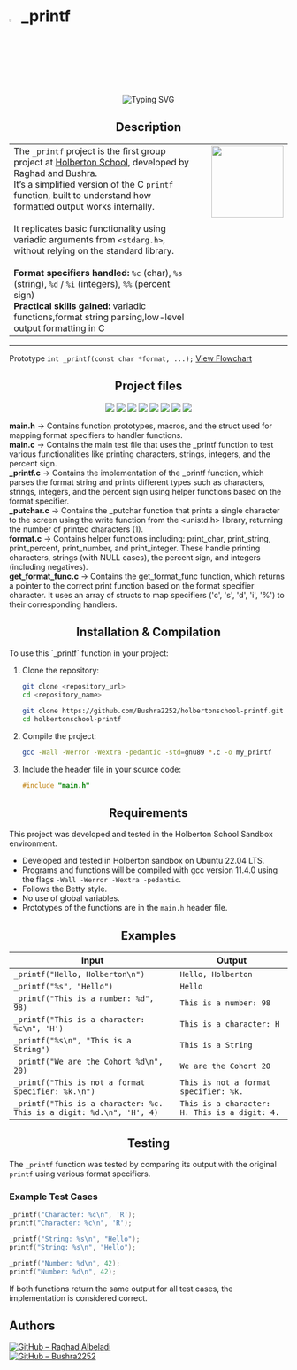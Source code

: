 # <a> <img src="https://upload.wikimedia.org/wikipedia/commons/thumb/1/18/C_Programming_Language.svg/1200px-C_Programming_Language.svg.png" width=3% heigth=3% ></img></a> _printf 
<p align="center">
  <img src="https://readme-typing-svg.herokuapp.com?center=true&size=28&duration=3000&pause=1000&color=36BCF7&width=435&lines=Welcome+to+_printf+Project!;Custom+C+Printf+Function;" alt="Typing SVG" />
</p>
   
<h2 align="center">Description</h2>
<table>
  <tr>
    <td style="text-align:left;">
      The <code>_printf</code> project is the first group project at <a href="https://www.holbertonschool.com/">Holberton School</a>, developed by Raghad and Bushra.<br>
      It’s a simplified version of the C <code>printf</code> function, built to understand how formatted output works internally.<br><br> 
      It replicates basic functionality using variadic arguments from <code>&lt;stdarg.h&gt;</code>, without relying on the standard library.<br><br>
      <strong>Format specifiers handled:</strong> <code>%c</code> (char), <code>%s</code> (string), <code>%d</code> / <code>%i</code> (integers), <code>%%</code> (percent sign)<br>
      <strong>Practical skills gained:</strong> variadic functions,format string parsing,low-level output formatting in C
    </td>
    <td style="width:150px; text-align:right; vertical-align:top;">
      <img src="https://github.com/user-attachments/assets/5f8d33ce-fed8-438a-935c-a9916afef26e" width="130">
    </td>
  </tr>
</table>

---

 Prototype     `int _printf(const char *format, ...);`                          [View Flowchart](https://github.com/Bushra2252/holbertonschool-printf/blob/3167a6d5069cd8df140589074a2f6ca67b2a804d/photo_2025-06-06_17-56-19.jpg)


<h2 align="center">Project files</h2>


<p align="center">
  <a href="#"><img src="https://img.shields.io/badge/_printf.c-blue?style=flat-square" /></a>
  <a href="#"><img src="https://img.shields.io/badge/_putchar.c-green?style=flat-square" /></a>
  <a href="#"><img src="https://img.shields.io/badge/format.c-purple?style=flat-square" /></a>
  <a href="#"><img src="https://img.shields.io/badge/get_format_func.c-orange?style=flat-square" /></a>
  <a href="#"><img src="https://img.shields.io/badge/main.h-red?style=flat-square" /></a>
  <a href="#"><img src="https://img.shields.io/badge/README.md-brightgreen?style=flat-square" /></a>
  <a href="#"><img src="https://img.shields.io/badge/man_3_printf-gray?style=flat-square" /></a>
  <a href="#"><img src="https://img.shields.io/badge/test/main.c-yellow?style=flat-square" /></a>
</p>


**main.h**             → Contains function prototypes, macros, and the struct used for mapping format specifiers to handler functions.  
**main.c**             → Contains the main test file that uses the _printf function to test various functionalities like printing characters, strings, integers, and the percent sign.  
**_printf.c**          → Contains the implementation of the _printf function, which parses the format string and prints different types such as characters, strings, integers, and the percent sign using helper functions based on the format specifier.  
**_putchar.c**         → Contains the _putchar function that prints a single character to the screen using the write function from the <unistd.h> library, returning the number of printed characters (1).  
**format.c**           → Contains helper functions including: print_char, print_string, print_percent, print_number, and print_integer. These handle printing characters, strings (with NULL cases), the percent sign, and integers (including negatives).  
**get_format_func.c**  → Contains the get_format_func function, which returns a pointer to the correct print function based on the format specifier character. It uses an array of structs to map specifiers ('c', 's', 'd', 'i', '%') to their corresponding handlers.


<h2 align="center">Installation & Compilation</h2>
To use this `_printf` function in your project:

1. Clone the repository:
   ```bash
   git clone <repository_url>
   cd <repository_name>
   
   git clone https://github.com/Bushra2252/holbertonschool-printf.git
   cd holbertonschool-printf
   ```
2. Compile the project:
   ```bash
   gcc -Wall -Werror -Wextra -pedantic -std=gnu89 *.c -o my_printf
   ```
3. Include the header file in your source code:
   ```c
   #include "main.h"
   ```

<h2 align="center">Requirements</h2> 

This project was developed and tested in the Holberton School Sandbox environment.

- Developed and tested in Holberton sandbox on Ubuntu 22.04 LTS.
- Programs and functions will be compiled with  gcc version 11.4.0 using the flags `-Wall -Werror -Wextra -pedantic`.
- Follows the Betty style.
- No use of global variables.
- Prototypes of the functions are in the `main.h` header file.

<h2 align="center">Examples</h2>

<table>
  <thead>
    <tr>
      <th>Input</th>
      <th>Output</th>
    </tr>
  </thead>
  <tbody>
    <tr>
      <td><code>_printf("Hello, Holberton\n")</code></td>
      <td><code>Hello, Holberton</code></td>
    </tr>
    <tr>
      <td><code>_printf("%s", "Hello")</code></td>
      <td><code>Hello</code></td>
    </tr>
    <tr>
      <td><code>_printf("This is a number: %d", 98)</code></td>
      <td><code>This is a number: 98</code></td>
    </tr>
    <tr>
      <td><code>_printf("This is a character: %c\n", 'H')</code></td>
      <td><code>This is a character: H</code></td>
    </tr>
    <tr>
      <td><code>_printf("%s\n", "This is a String")</code></td>
      <td><code>This is a String</code></td>
    </tr>
    <tr>
      <td><code>_printf("We are the Cohort %d\n", 20)</code></td>
      <td><code>We are the Cohort 20</code></td>
    </tr>
    <tr>
      <td><code>_printf("This is not a format specifier: %k.\n")</code></td>
      <td><code>This is not a format specifier: %k.</code></td>
    </tr>
    <tr>
      <td><code>_printf("This is a character: %c. This is a digit: %d.\n", 'H', 4)</code></td>
      <td><code>This is a character: H. This is a digit: 4.</code></td>
    </tr>
  </tbody>
</table>

<h2 align="center">Testing</h2>

The `_printf` function was tested by comparing its output with the original `printf` using various format specifiers.

### Example Test Cases 

```c
_printf("Character: %c\n", 'R');
printf("Character: %c\n", 'R');

_printf("String: %s\n", "Hello");
printf("String: %s\n", "Hello");

_printf("Number: %d\n", 42);
printf("Number: %d\n", 42);
```
If both functions return the same output for all test cases, the implementation is considered correct.

##  Authors

[![GitHub – Raghad Albeladi](https://img.shields.io/badge/GitHub-Raghad_Albeladi1-lightblue?style=flat-square&logo=github)](https://github.com/RaghadAlbeladi1)  
[![GitHub – Bushra2252](https://img.shields.io/badge/GitHub-Bushra2252-lightblue?style=flat-square&logo=github)](https://github.com/Bushra2252)

